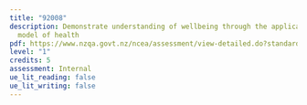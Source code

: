 ```yaml
---
title: "92008"
description: Demonstrate understanding of wellbeing through the application of a
  model of health
pdf: https://www.nzqa.govt.nz/ncea/assessment/view-detailed.do?standardNumber=92008
level: "1"
credits: 5
assessment: Internal
ue_lit_reading: false
ue_lit_writing: false
---
```

